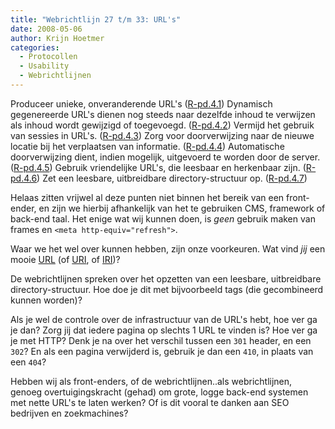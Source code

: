 ```yaml
---
title: "Webrichtlijn 27 t/m 33: URL's"
date: 2008-05-06
author: Krijn Hoetmer
categories: 
  - Protocollen
  - Usability
  - Webrichtlijnen
---
```

Produceer unieke, onveranderende URL's ([R-pd.4.1](http://www.webrichtlijnen.nl/handleiding/ontwikkeling/productie/permanente-unieke-urls/produceren/#r-pd-4-1)) Dynamisch gegenereerde URL's dienen nog steeds naar dezelfde inhoud te verwijzen als inhoud wordt gewijzigd of toegevoegd. ([R-pd.4.2](http://www.webrichtlijnen.nl/handleiding/ontwikkeling/productie/permanente-unieke-urls/produceren/dynamische-urls/#r-pd-4-2)) Vermijd het gebruik van sessies in URL's. ([R-pd.4.3](http://www.webrichtlijnen.nl/handleiding/ontwikkeling/productie/permanente-unieke-urls/produceren/sessies/#r-pd-4-3)) Zorg voor doorverwijzing naar de nieuwe locatie bij het verplaatsen van informatie. ([R-pd.4.4](http://www.webrichtlijnen.nl/handleiding/ontwikkeling/productie/permanente-unieke-urls/produceren/doorverwijzing/#r-pd-4-4)) Automatische doorverwijzing dient, indien mogelijk, uitgevoerd te worden door de server. ([R-pd.4.5](http://www.webrichtlijnen.nl/handleiding/ontwikkeling/productie/permanente-unieke-urls/produceren/doorverwijzing/methodes/#r-pd-4-5)) Gebruik vriendelijke URL's, die leesbaar en herkenbaar zijn. ([R-pd.4.6](http://www.webrichtlijnen.nl/handleiding/ontwikkeling/productie/permanente-unieke-urls/vriendelijke-urls/#r-pd-4-6)) Zet een leesbare, uitbreidbare directory-structuur op. ([R-pd.4.7](http://www.webrichtlijnen.nl/handleiding/ontwikkeling/productie/permanente-unieke-urls/vriendelijke-urls/#r-pd-4-7))

Helaas zitten vrijwel al deze punten niet binnen het bereik van een front-ender, en zijn we hierbij afhankelijk van het te gebruiken CMS, framework of back-end taal. Het enige wat wij kunnen doen, is _geen_ gebruik maken van frames en `<meta http-equiv="refresh">`.

Waar we het wel over kunnen hebben, zijn onze voorkeuren. Wat vind _jij_ een mooie [URL](http://en.wikipedia.org/wiki/Uniform_Resource_Locator) (of [URI](http://en.wikipedia.org/wiki/Uniform_Resource_Identifier), of [IRI](http://en.wikipedia.org/wiki/Internationalized_Resource_Identifier))?

De webrichtlijnen spreken over het opzetten van een leesbare, uitbreidbare directory-structuur. Hoe doe je dit met bijvoorbeeld tags (die gecombineerd kunnen worden)?

Als je wel de controle over de infrastructuur van de URL's hebt, hoe ver ga je dan? Zorg jij dat iedere pagina op slechts 1 URL te vinden is? Hoe ver ga je met HTTP? Denk je na over het verschil tussen een `301` header, en een `302`? En als een pagina verwijderd is, gebruik je dan een `410`, in plaats van een `404`?

Hebben wij als front-enders, of de webrichtlijnen..als webrichtlijnen, genoeg overtuigingskracht (gehad) om grote, logge back-end systemen met nette URL's te laten werken? Of is dit vooral te danken aan SEO bedrijven en zoekmachines?
